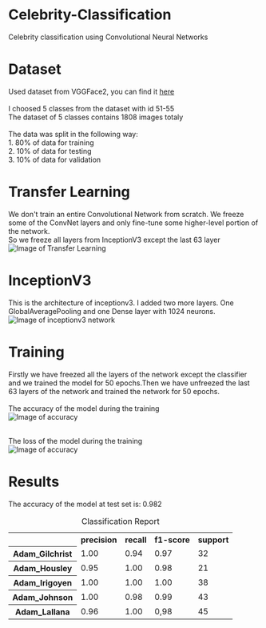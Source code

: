 # Celebrity-Classification
Celebrity classification using Convolutional Neural Networks


# Dataset
Used  dataset from VGGFace2, you can find it <a href="http://www.robots.ox.ac.uk/~vgg/data/vgg_face2/">here</a>
<br>
<br>I choosed 5 classes from the dataset with  id 51-55
<br>The dataset of 5 classes contains 1808 images totaly
<br>
<br>The data was split in the following way:
<br> 1. 80% of data for training
<br> 2. 10% of data for testing
<br> 3. 10% of data for validation

# Transfer Learning
We don't train an entire Convolutional Network from scratch. We freeze some of the  ConvNet layers and only fine-tune some higher-level portion of the network.
<br>So we freeze all layers from InceptionV3  except  the last 63 layer
![Image of Transfer Learning ](https://www.topbots.com/wp-content/uploads/2019/12/cover_transfer_learning_1600px_web-1280x640.jpg)


# InceptionV3
This is the architecture of inceptionv3. I added two more layers. One GlobalAveragePooling and one Dense layer with 1024 neurons.
![Image of inceptionv3 network ](https://miro.medium.com/max/960/1*gqKM5V-uo2sMFFPDS84yJw.png)

# Training
Firstly we have freezed all the layers of the network except the classifier and we trained the model for 50 epochs.Then we have unfreezed the last 63 layers of the network and trained the network for 50 epochs.
<br>
<br>The accuracy of the model during the training
<br>
![Image of accuracy ](https://github.com/armando-domi/Celebrity-Classification/blob/master/accuracy.png)

<br>The loss of the model during the training
<br>
![Image of accuracy ](https://github.com/armando-domi/Celebrity-Classification/blob/master/threshold.png)

# Results
The accuracy of the model at test set is: 0.982
<br>
<table>
  <caption>Classification Report</caption>
  <tr>
    <td></td>
    <th scope="col">precision</th>
    <th scope="col">recall</th>
    <th scope="col">f1-score</th>
    <th scope="col">support</th>
  </tr>
  <tr>
    <th scope="row">Adam_Gilchrist</th>
    <td>1.00</td>
    <td>0.94</td>
    <td>0.97</td>
    <td>32</td>
  </tr>
  <tr>
    <th scope="row">Adam_Housley</th>
    <td>0.95</td>
    <td>1.00</td>
    <td>0.98</td>
    <td>21</td>
  </tr>
  <tr>
    <th scope="row">Adam_Irigoyen</th>
    <td>1.00</td>
    <td>1.00</td>
    <td>1.00</td>
    <td>38</td>
  </tr>
  <tr>
    <th scope="row">Adam_Johnson</th>
    <td>1.00</td>
    <td>0.98</td>
    <td>0.99</td>
    <td>43</td>
  </tr>
  <tr>
    <th scope="row">Adam_Lallana</th>
    <td>0.96</td>
    <td>1.00</td>
    <td>0,98</td>
    <td>45</td>

  </tr>
  
</table>
